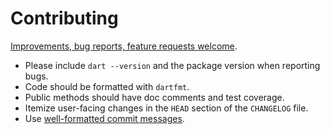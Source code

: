 Contributing
============

[Improvements, bug reports, feature requests welcome][gh-issues].

- Please include `dart --version` and the package version when reporting bugs.
- Code should be formatted with `dartfmt`.
- Public methods should have doc comments and test coverage.
- Itemize user-facing changes in the `HEAD` section of the `CHANGELOG` file.
- Use [well-formatted commit messages][git-log-fmt].

[gh-issues]: https://github.com/hanskokx/unfocuser/issues
[git-log-fmt]: http://tbaggery.com/2008/04/19/a-note-about-git-commit-messages.html
